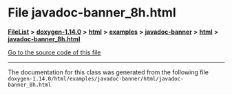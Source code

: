 

# File javadoc-banner\_8h.html



[**FileList**](files.md) **>** [**doxygen-1.14.0**](dir_9d5bad020669189c90cda983471be5d0.md) **>** [**html**](dir_05d1fd8a7cdd04f638f8b23196de02e2.md) **>** [**examples**](dir_aa52e73a32d193037813a53dcfe817b6.md) **>** [**javadoc-banner**](dir_8ee656ee42e2986752c885c3c3247b0c.md) **>** [**html**](dir_105673838bf0960c95e87a8959f85bb9.md) **>** [**javadoc-banner\_8h.html**](javadoc-banner__8h_8html.md)

[Go to the source code of this file](javadoc-banner__8h_8html_source.md)





































































------------------------------
The documentation for this class was generated from the following file `doxygen-1.14.0/html/examples/javadoc-banner/html/javadoc-banner_8h.html`

